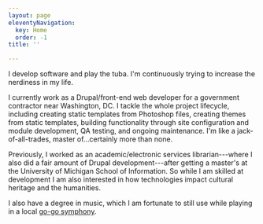 ```yaml
---
layout: page
eleventyNavigation:
  key: Home
  order: -1
title: ''

---
```

I develop software and play the tuba. I'm continuously trying to increase the nerdiness in my life.

I currently work as a Drupal/front-end web developer for a government contractor near Washington, DC. I tackle the whole project lifecycle, including creating static templates from Photoshop files, creating themes from static templates, building functionality through site configuration and module development, QA testing, and ongoing maintenance. I'm like a jack-of-all-trades, master of...certainly more than none.

Previously, I worked as an academic/electronic services librarian---where I also did a fair amount of Drupal development---after getting a master's at the University of Michigan School of Information. So while I am skilled at development I am also interested in how technologies impact cultural heritage and the humanities.

I also have a degree in music, which I am fortunate to still use while playing in a local [go-go symphony](http://gogosymphony.com).